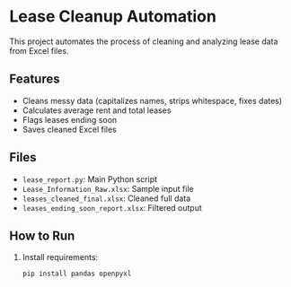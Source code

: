 # Lease Cleanup Automation

This project automates the process of cleaning and analyzing lease data from Excel files.

## Features
- Cleans messy data (capitalizes names, strips whitespace, fixes dates)
- Calculates average rent and total leases
- Flags leases ending soon
- Saves cleaned Excel files

## Files
- `lease_report.py`: Main Python script
- `Lease_Information_Raw.xlsx`: Sample input file
- `leases_cleaned_final.xlsx`: Cleaned full data
- `leases_ending_soon_report.xlsx`: Filtered output

## How to Run

1. Install requirements:
   ```bash
   pip install pandas openpyxl
